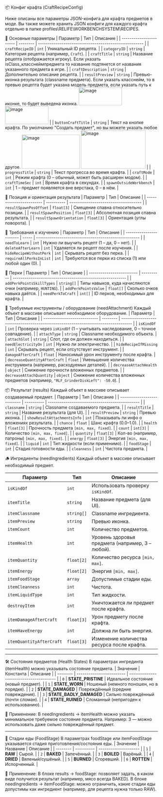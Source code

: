 📦 Конфиг крафта (CraftRecipeConfig)

Ниже описаны все параметры JSON-конфига для крафта предметов в моде. Вы также можете хранить JSON конфиги для каждого крафта отдельно в папке profiles\RELIFE\WORKBENCHSYSTEM\RECIPES.

🔑 Основные параметры
| Параметр                | Тип      | Описание                                               |
| ----------------------- | -------- | ------------------------------------------------------ |
| `craftRecipeID`         | `int`    | Уникальный ID рецепта.                                 |
| `categoryID`            | `string` | Категория рецепта (например, `Craft`).                 |
| `craftTitle`            | `string` | Название рецепта (отображается игроку). Если указать isClass_класснеймпредмета то название подтянется от названия указанного предмета в игре. |
| `craftDescription`      | `string` | Дополнительно описание рецепта.                                     |
| `resultPreview`         | `string` | Превью-иконка результата (classname предмета). Если указать класснейм, то в превью рецепта будет указана модель предмета, если указать путь к иконке, то будет выведена иконка. <img width="142" height="59" alt="image" src="https://github.com/user-attachments/assets/e09c9d1d-fe8b-466a-bf12-4c40552c1c83" /> <img width="143" height="59" alt="image" src="https://github.com/user-attachments/assets/4996c44a-0f5c-431f-92cb-8013166275c6" /> |
| `buttonCraftTitle`      | `string` | Текст на кнопке крафта. По умолчанию "Создать предмет", но вы можете указать любое другое. <img width="191" height="112" alt="image" src="https://github.com/user-attachments/assets/9ea6be84-4524-47a1-8eba-3a571f36ccdc" /> <img width="213" height="127" alt="image" src="https://github.com/user-attachments/assets/cc6383f5-3dd7-4f5e-beb8-7a7f6da8bbeb" /> |
| `progressTitle`         | `string` | Текст прогресса во время крафта.                       |
| `craftMode`             | `int`    | Режим крафта (0 – обычный, может быть расширен модом). |
| `craftTimeSec`          | `int`    | Время крафта в секундах.                               |
| `spawnOutsideWorkbench` | `int`    | 1 – предмет появляется вне верстака, 0 – в нём.        |

📍 Позиция и ориентация результата
| Параметр                 | Тип        | Описание                              |
| ------------------------ | ---------- | ------------------------------------- |
| `resultSpawnPosOffset`   | `float[3]` | Смещение спавна относительно позиции. |
| `resultSpawnPosition`    | `float[3]` | Абсолютная позиция спавна результата. |
| `resultSpawnOrientation` | `float[3]` | Ориентация (углы поворота).           |

📘 Требования к изучению
| Параметр                | Тип   | Описание                                              |
| ----------------------- | ----- | ----------------------------------------------------- |
| `needToLearn`           | `int` | Нужно ли выучить рецепт (1 – да, 0 – нет).            |
| `deleteAfterLearn`      | `int` | Удаляется ли рецепт после изучения.                   |
| `hideRecipeWithoutPerk` | `int` | Скрывать рецепт без перка.                            |
| `requireAllPerksInList` | `int` | Требуются все перки из списка (1) или любой один (0). |

🎯 Перки
| Параметр                  | Тип        | Описание                                                   |
| ------------------------- | ---------- | ---------------------------------------------------------- |
| `addPerkPointsSkillTypes` | `string[]` | Типы навыков, куда начисляются очки (например, `HUNTING`). |
| `addPerkPointsValue`      | `float[]`  | Сколько очков навыка даётся.                               |
| `needPerkToCraft`         | `int[]`    | ID перков, необходимых для крафта.                         |

🔧 Требуемые инструменты / оборудование (needAttachment)
Каждый объект в массиве описывает необходимое оборудование.
| Параметр                     | Тип      | Описание                                                                            |
| ---------------------------- | -------- | ----------------------------------------------------------------------------------- |
| `isKindOf`                   | `int`    | Проверка через `isKindOf` (1 – учитывать наследование, 0 – точное совпадение).      |
| `attachType`                 | `string` | Classname необходимого объекта.                                                     |
| `attachSlot`                 | `string` | Слот, где он должен находиться.                                                     |
| `needElectricityOn`          | `int`    | Нужно ли электричество.                                                             |
| `hideRecipeIfMissing`        | `int`    | Скрывать рецепт, если отсутствует инструмент.                                       |
| `damageAfterCraft`           | `float`  | Наносимый урон инструменту после крафта.                                            |
| `decreaseQuantityAfterCraft` | `float`  | Уменьшение количества инструмента (например, расходуемых деталей).                  |
| `decreaseAttachHealth`       | `object` | Снижение прочности вложенных предметов.                                             |
| `decreaseAttachQuantity`     | `object` | Снижение количества вложенных предметов (например, `"RLF_GrinderDiskLeft": -50.0`). |

📦 Результат (results)
Каждый объект в массиве описывает создаваемый предмет.
| Параметр                    | Тип        | Описание                                        |
| --------------------------- | ---------- | ----------------------------------------------- |
| `classname`                 | `string`   | Classname создаваемого предмета.                |
| `resultTitle`               | `string`   | Название результата (для UI).                   |
| `resultPreview`             | `string`   | Превью иконка.                                  |
| `showResultAttachmentsInfo` | `int`      | Показывать ли инфо о вложениях результата.      |
| `chance`                    | `float`    | Шанс крафта (0.0–1.0).                          |
| `health`                    | `float[3]` | Прочность предмета `[min, max, fixed]`.         |
| `count`                     | `int[3]`   | Количество `[min, max, fixed]`.                 |
| `quantity`                  | `float[3]` | Кол-во (например, патроны) `[min, max, fixed]`. |
| `energy`                    | `float[3]` | Энергия `[min, max, fixed]`.                    |
| `liquid`                    | `int`      | Тип жидкости (если применимо).                  |
| `foodStage`                 | `int`      | Стадия готовности еды.                          |
| `cleanness`                 | `int`      | Чистота предмета.                               |

🪵 Ингредиенты (needIngredients)
Каждый объект в массиве описывает необходимый предмет.

| Параметр                 | Тип        | Описание                                         |
| ------------------------ | ---------- | ------------------------------------------------ |
| `isKindOf`               | `int`      | Использовать проверку `isKindOf`.                |
| `itemTitle`              | `string`   | Название предмета (для UI).                      |
| `itemClassname`          | `string[]` | Classname ингредиента.                           |
| `itemPreview`            | `string`   | Превью иконка.                                   |
| `itemCount`              | `int`      | Количество предметов.                            |
| `itemHealth`             | `int`      | Уровень здоровья предмета (например, 3 – любой). |
| `itemQuantity`           | `float[2]` | Количество ресурса `[min, max]`.                 |
| `itemEnergy`             | `float[2]` | Энергия `[min, max]`.                            |
| `itemFoodStage`          | `array`    | Допустимые стадии еды.                           |
| `itemCleanness`          | `int`      | Чистота.                                         |
| `itemLiquidType`         | `int`      | Тип жидкости.                                    |
| `destroyItem`            | `int`      | Уничтожается ли предмет после крафта.            |
| `itemDamageAfterCraft`   | `float[3]` | Урон предмету после крафта.                      |
| `itemHaveEnergy`         | `int`      | Должна ли быть энергия.                          |
| `itemQuantityAfterCraft` | `float[3]` | Изменение количества ресурса после крафта.       |

---

🛠 Состояния предметов (Health States)
В параметрах ингрединта (itemHealth) можно указывать состояние предмета.
| Значение | Константа                 | Описание                                 |
| -------- | ------------------------- | ---------------------------------------- |
| `0`      | **STATE\_PRISTINE**       | Идеальное состояние (новый предмет).     |
| `1`      | **STATE\_WORN**           | Ношеный (немного поношен, но в порядке). |
| `2`      | **STATE\_DAMAGED**        | Повреждённый (средние повреждения).      |
| `3`      | **STATE\_BADLY\_DAMAGED** | Сильно повреждённый (почти сломан).      |
| `4`      | **STATE\_RUINED**         | Сломанный (непригоден к использованию).  |

📌 Применение:
В needIngredients → itemHealth можно указать минимальное требуемое состояние предмета.
Например: 3 — можно использовать даже сильно повреждённый предмет.

---

🥩 Стадии еды (FoodStage)
В параметрах foodStage или itemFoodStage указывается стадия приготовления/состояния еды.
| Значение | Название   | Описание              |
| -------- | ---------- | --------------------- |
| `1`      | **RAW**    | Сырой. |
| `2`      | **BAKED**  | Запечённый.           |
| `3`      | **BOILED** | Варёный.              |
| `4`      | **DRIED**  | Вяленый/сушёный.      |
| `5`      | **BURNED** | Сгоревший.            |
| `6`      | **ROTTEN** | Испорченный.          |


📌 Применение:
В блоке results → foodStage: позволяет задать, в каком виде получится результат (например, мясо всегда BAKED).
В блоке needIngredients → itemFoodStage: можно ограничить, какие стадии еды допустимы как ингредиент (например, для рецепта нужна только RAW).

